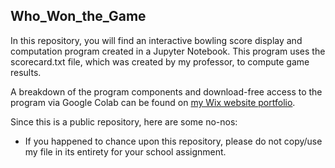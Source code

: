 ## Who_Won_the_Game

In this repository, you will find an interactive bowling score display and computation program created in a Jupyter Notebook. This program uses the scorecard.txt file, which was created by my professor, to compute game results.

A breakdown of the program components and download-free access to the program via Google Colab can be found on [my Wix website portfolio](https://kimberlytanyh.wixsite.com/portfolio).

Since this is a public repository, here are some no-nos:
- If you happened to chance upon this repository, please do not copy/use my file in its entirety for your school assignment.
